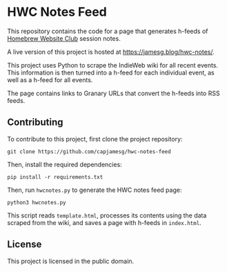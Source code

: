 # HWC Notes Feed

This repository contains the code for a page that generates h-feeds of [Homebrew Website Club](https://indieweb.org/Homebrew_Website_Club) session notes.

A live version of this project is hosted at https://jamesg.blog/hwc-notes/.

This project uses Python to scrape the IndieWeb wiki for all recent events. This information is then turned into a h-feed for each individual event, as well as a h-feed for all events.

The page contains links to Granary URLs that convert the h-feeds into RSS feeds.

## Contributing

To contribute to this project, first clone the project repository:

```
git clone https://github.com/capjamesg/hwc-notes-feed
```

Then, install the required dependencies:

```
pip install -r requirements.txt
```

Then, run `hwcnotes.py` to generate the HWC notes feed page:

```
python3 hwcnotes.py
```

This script reads `template.html`, processes its contents using the data scraped from the wiki, and saves a page with h-feeds in `index.html`.

## License

This project is licensed in the public domain.